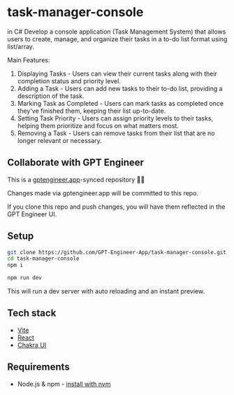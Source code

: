 # task-manager-console

in C#
Develop a console application (Task Management System) that allows users to create, manage, and organize their tasks in a to-do list format using list/array.

Main Features:
1. Displaying Tasks - Users can view their current tasks along with their completion status and priority level.
2. Adding a Task - Users can add new tasks to their to-do list, providing a description of the task.
3. Marking Task as Completed - Users can mark tasks as completed once they've finished them, keeping their list up-to-date.
4. Setting Task Priority - Users can assign priority levels to their tasks, helping them prioritize and focus on what matters most.
6. Removing a Task - Users can remove tasks from their list that are no longer relevant or necessary.



## Collaborate with GPT Engineer

This is a [gptengineer.app](https://gptengineer.app)-synced repository 🌟🤖

Changes made via gptengineer.app will be committed to this repo.

If you clone this repo and push changes, you will have them reflected in the GPT Engineer UI.

## Setup

```sh
git clone https://github.com/GPT-Engineer-App/task-manager-console.git
cd task-manager-console
npm i
```

```sh
npm run dev
```

This will run a dev server with auto reloading and an instant preview.

## Tech stack

- [Vite](https://vitejs.dev/)
- [React](https://react.dev/)
- [Chakra UI](https://chakra-ui.com/)

## Requirements

- Node.js & npm - [install with nvm](https://github.com/nvm-sh/nvm#installing-and-updating)
